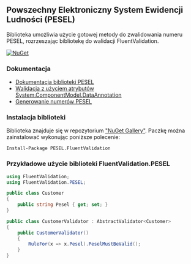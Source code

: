 ﻿## Powszechny Elektroniczny System Ewidencji Ludności (PESEL) 
Biblioteka umożliwia użycie gotowej metody do zwalidowania numeru PESEL, rozrzeszając bibliotekę do walidacji FluentValidation.

[![NuGet](https://img.shields.io/nuget/v/PESEL.svg)](https://www.nuget.org/packages/PESEL/) 

### Dokumentacja
- [Dokumentacja biblioteki PESEL](https://github.com/asienicki/PESEL/blob/master/PESEL/readme.md)
- [Walidacja z użyciem atrybutów System.ComponentModel.DataAnnotation](https://github.com/asienicki/PESEL/blob/master/PESEL.System.ComponentModel.DataAnnotations/readME.md)
- [Generowanie numerów PESEL](https://github.com/asienicki/PESEL/blob/master/PESEL.Generator/readME.md)

### Instalacja biblioteki
Biblioteka znajduje się w repozytorium ["NuGet Gallery"](https://www.nuget.org/packages/FluentValidation.PESEL). 
Paczkę można zainstalować wykonując poniższe polecenie:
```
Install-Package PESEL.FluentValidation
```
### Przykładowe użycie biblioteki FluentValidation.PESEL

```cs
using FluentValidation;
using FluentValidation.PESEL;

public class Customer
{
    public string Pesel { get; set; }
}

public class CustomerValidator : AbstractValidator<Customer>
{
    public CustomerValidator()
    {
        RuleFor(x => x.Pesel).PeselMustBeValid();
    }
}
```

